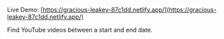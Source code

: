 Live Demo: [https://gracious-leakey-87c1dd.netlify.app/](https://gracious-leakey-87c1dd.netlify.app/)

Find YouTube videos between a start and end date.
